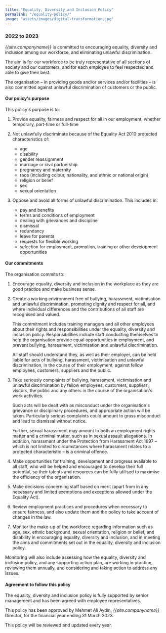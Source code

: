 ```yaml
---
title: "Equality, Diversity and Inclusion Policy"
permalink: "/equality-policy/"
image: "assets/images/digital-transformation.jpg"
---
```


### 2022 to 2023

*{{site.companyname}}* is committed to encouraging equality, diversity and inclusion among our workforce, and eliminating unlawful discrimination.

The aim is for our workforce to be truly representative of all sections of society and our customers, and for each employee to feel respected and able to give their best.

The organisation – in providing goods and/or services and/or facilities – is also committed against unlawful discrimination of customers or the public.

#### Our policy's purpose
This policy's purpose is to:

1. Provide equality, fairness and respect for all in our employment, whether temporary, part-time or full-time

2. Not unlawfully discriminate because of the Equality Act 2010 protected characteristics of: 

    - age
    - disability
    - gender reassignment
    - marriage or civil partnership
    - pregnancy and maternity
    - race (including colour, nationality, and ethnic or national origin)
    - religion or belief
    - sex
    - sexual orientation

3. Oppose and avoid all forms of unlawful discrimination. This includes in:

    - pay and benefits
    - terms and conditions of employment
    - dealing with grievances and discipline
    - dismissal
    - redundancy
    - leave for parents
    - requests for flexible working
    - selection for employment, promotion, training or other development opportunities

#### Our commitments

The organisation commits to:

1. Encourage equality, diversity and inclusion in the workplace as they are good practice and make business sense.

2. Create a working environment free of bullying, harassment, victimisation and unlawful discrimination, promoting dignity and respect for all, and where individual differences and the contributions of all staff are recognised and valued.

    This commitment includes training managers and all other employees about their rights and responsibilities under the equality, diversity and inclusion policy. Responsibilities include staff conducting themselves to help the organisation provide equal opportunities in employment, and prevent bullying, harassment, victimisation and unlawful discrimination.

    All staff should understand they, as well as their employer, can be held liable for acts of bullying, harassment, victimisation and unlawful discrimination, in the course of their employment, against fellow employees, customers, suppliers and the public.

3. Take seriously complaints of bullying, harassment, victimisation and unlawful discrimination by fellow employees, customers, suppliers, visitors, the public and any others in the course of the organisation's work activities.

    Such acts will be dealt with as misconduct under the organisation's grievance or disciplinary procedures, and appropriate action will be taken. Particularly serious complaints could amount to gross misconduct and lead to dismissal without notice.

    Further, sexual harassment may amount to both an employment rights matter and a criminal matter, such as in sexual assault allegations. In addition, harassment under the Protection from Harassment Act 1997 – which is not limited to circumstances where harassment relates to a protected characteristic – is a criminal offence.

4. Make opportunities for training, development and progress available to all staff, who will be helped and encouraged to develop their full potential, so their talents and resources can be fully utilised to maximise the efficiency of the organisation.

5. Make decisions concerning staff based on merit (apart from in any necessary and limited exemptions and exceptions allowed under the Equality Act).

6. Review employment practices and procedures when necessary to ensure fairness, and also update them and the policy to take account of changes in the law.

7. Monitor the make-up of the workforce regarding information such as age, sex, ethnic background, sexual orientation, religion or belief, and disability in encouraging equality, diversity and inclusion, and in meeting the aims and commitments set out in the equality, diversity and inclusion policy.

Monitoring will also include assessing how the equality, diversity and inclusion policy, and any supporting action plan, are working in practice, reviewing them annually, and considering and taking action to address any issues.

#### Agreement to follow this policy

The equality, diversity and inclusion policy is fully supported by senior management and has been agreed with employee representatives.


This policy has been approved by Mehmet Ali Aydin, *{{site.companyname}}* Director, for the financial year ending 31 March 2023.

This policy will be reviewed and updated every year.
